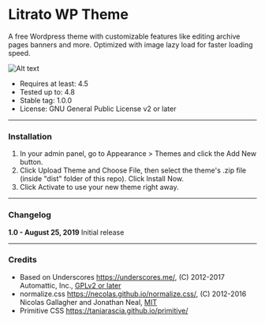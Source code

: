 # Litrato WP Theme

A free Wordpress theme with customizable features like editing archive pages banners and more. Optimized with image lazy load for faster loading speed.

![Alt text](https://himigatliwanag.files.wordpress.com/2019/10/litrato-screenshot.jpg "Litrato WP Theme")

- Requires at least: 4.5
- Tested up to: 4.8
- Stable tag: 1.0.0
- License: GNU General Public License v2 or later

---

### Installation

1. In your admin panel, go to Appearance > Themes and click the Add New button.
2. Click Upload Theme and Choose File, then select the theme's .zip file (inside "dist" folder of this repo). Click Install Now.
3. Click Activate to use your new theme right away.

---

### Changelog

**1.0 - August 25, 2019**
Initial release

---

### Credits

- Based on Underscores https://underscores.me/, (C) 2012-2017 Automattic, Inc., [GPLv2 or later](https://www.gnu.org/licenses/gpl-2.0.html)
- normalize.css https://necolas.github.io/normalize.css/, (C) 2012-2016 Nicolas Gallagher and Jonathan Neal, [MIT](https://opensource.org/licenses/MIT)
- Primitive CSS https://taniarascia.github.io/primitive/
